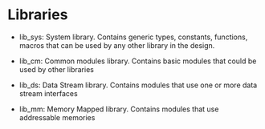 # Libraries
- lib_sys: System library. Contains generic types, constants, functions, macros that can be used by any other library in the design.
  
- lib_cm: Common modules library. Contains basic modules that could be used by other libraries
  
- lib_ds: Data Stream library. Contains modules that use one or more data stream interfaces
  
- lib_mm: Memory Mapped library. Contains modules that use addressable memories
